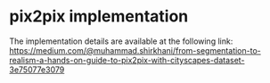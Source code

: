 # pix2pix implementation
The implementation details are available at the following link:  
https://medium.com/@muhammad.shirkhani/from-segmentation-to-realism-a-hands-on-guide-to-pix2pix-with-cityscapes-dataset-3e75077e3079
